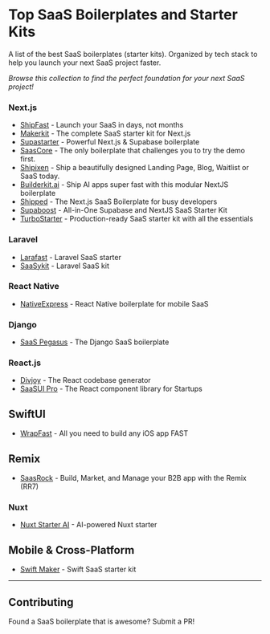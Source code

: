 # Top SaaS Boilerplates and Starter Kits

A list of the best SaaS boilerplates (starter kits). Organized by tech stack to help you launch your next SaaS project faster.

_Browse this collection to find the perfect foundation for your next SaaS project!_

### Next.js
- [ShipFast](https://shipfa.st/?via=marclou) - Launch your SaaS in days, not months
- [Makerkit](https://makerkit.dev?atp=exil0867) - The complete SaaS starter kit for Next.js
- [Supastarter](https://supastarter.dev?atp=drizzle) - Powerful Next.js & Supabase boilerplate
- [SaasCore](https://saascore.com/?via=zakk) - The only boilerplate that challenges you to try the demo first.
- [Shipixen](https://shipixen.com?aff=5OGD6k) - Ship a beautifully designed Landing Page, Blog, Waitlist or SaaS today.
- [Builderkit.ai](https://builderkit.ai?aff=5OGD6k) - Ship AI apps super fast with this modular NextJS boilerplate
- [Shipped](https://shipped.club?aff=5OGD6k) - The Next.js SaaS Boilerplate for busy developers
- [Supaboost](https://www.supaboost.dev/?aff=5OGD6k) - All-in-One Supabase and NextJS SaaS Starter Kit
- [TurboStarter](https://turbostarter.dev?aff=5OGD6k) - Production-ready SaaS starter kit with all the essentials

### Laravel
- [Larafast](https://larafast.com?aff=5OGD6k) - Laravel SaaS starter
- [SaaSykit](https://saasykit.com?aff=5OGD6k) - Laravel SaaS kit

### React Native
- [NativeExpress](http://native.express/?ref=robinfar) - React Native boilerplate for mobile SaaS

### Django
- [SaaS Pegasus](https://www.saaspegasus.com/?via=coryzue) - The Django SaaS boilerplate

### React.js
- [Divjoy](https://divjoy.com/?via=gabe) - The React codebase generator
- [SaaSUI Pro](https://saas-ui.dev?aff=5OGD6k) - The React component library for Startups 

## SwiftUI
- [WrapFast](https://wrapfa.st?via=juanjo) - All you need to build any iOS app FAST

## Remix
- [SaasRock](https://saasrock.com/?via=rock) - Build, Market, and Manage your B2B app with the Remix (RR7)

### Nuxt
- [Nuxt Starter AI](https://nuxt-starter-ai.lemonsqueezy.com?aff=5OGD6k) - AI-powered Nuxt starter

## Mobile & Cross-Platform
- [Swift Maker](https://swiftmaker.dev?aff=5OGD6k) - Swift SaaS starter kit

---

## Contributing
Found a SaaS boilerplate that is awesome? Submit a PR!
